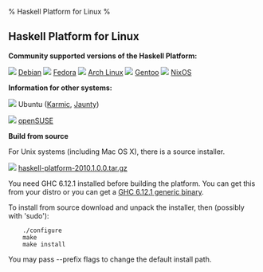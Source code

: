 % Haskell Platform for Linux
%

Haskell Platform for Linux
-----

**Community supported versions of the Haskell Platform:**

![](http://hackage.haskell.org/platform/icons/debian.png) [Debian]
![](http://hackage.haskell.org/platform/icons/fedora.png) [Fedora]
![](http://hackage.haskell.org/platform/icons/arch.png) [Arch Linux]
![](http://hackage.haskell.org/platform/icons/gentoo.png) [Gentoo]
![](http://hackage.haskell.org/platform/icons/nixos.png) [NixOS]

[Debian]: http://packages.debian.org/sid/haskell-platform
[Fedora]: https://admin.fedoraproject.org/pkgdb/acls/name/haskell-platform
[Arch Linux]: http://aur.archlinux.org/packages.php?ID=26279
[Gentoo]: http://www.haskell.org/haskellwiki/Gentoo/HaskellPlatform
[NixOS]: http://hydra.nixos.org/job/nixpkgs/trunk/haskellPackages_ghc6102.haskellPlatform/jobstatus

**Information for other systems:**

![](http://hackage.haskell.org/platform/icons/ubuntu.png) Ubuntu ([Karmic], [Jaunty])

![](http://hackage.haskell.org/platform/icons/opensuse.png) [openSUSE]

[Jaunty]: http://sitr.us/2009/07/02/how-to-install-haskell-platform-on-ubuntu-jaunty.html
[Karmic]: http://davidsiegel.org/haskell-platform-in-karmic-koala/
[openSUSE]: http://en.opensuse.org/Packaging/Haskell

**Build from source**

For Unix systems (including Mac OS X), there is a source installer.

![](http://hackage.haskell.org/platform/icons/source.png)
<a href="http://hackage.haskell.org/platform/2010.1.0.0/haskell-platform-2010.1.0.0.tar.gz" onClick="javascript: pageTracker._trackPageview('/downloads/source'); ">haskell-platform-2010.1.0.0.tar.gz</a>

You need GHC 6.12.1 installed before building the platform. You can get this from your distro or
you can get a [GHC 6.12.1 generic binary].

[GHC 6.12.1 generic binary]: http://haskell.org/ghc/download_ghc_6_12_1.html#distros

To install from source download and unpack the installer, then (possibly with 'sudo'):

        ./configure
        make
        make install

You may pass --prefix flags to change the default install path.
